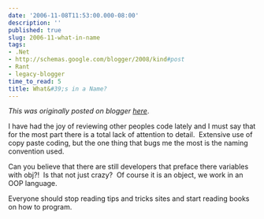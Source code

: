 ```yaml
---
date: '2006-11-08T11:53:00.000-08:00'
description: ''
published: true
slug: 2006-11-what-in-name
tags:
- .Net
- http://schemas.google.com/blogger/2008/kind#post
- Rant
- legacy-blogger
time_to_read: 5
title: What&#39;s in a Name?
---
```


*This was originally posted on blogger [here](https://techshorts.blogspot.com/2006/11/what-in-name.html)*.

<p>I have had the joy of reviewing other peoples code lately and I must say that for the most part there is a total lack of attention to detail.&nbsp; Extensive use of copy paste coding, but the one thing that bugs me the most is the naming convention used.</p> <p>Can you believe that there are still developers that preface there variables with obj?!&nbsp; Is that not just crazy?&nbsp; Of course it is an object, we work in an OOP language.</p> <p>Everyone should stop reading tips and tricks sites and start reading books on how to program.</p>